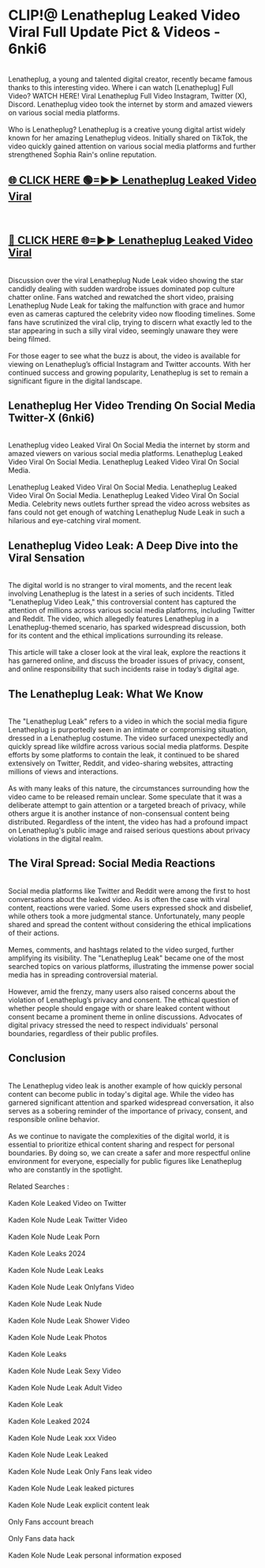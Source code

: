 # CLIP!@ Lenatheplug Leaked Video Viral Full Update Pict & Videos - 6nki6
<br>
Lenatheplug, a young and talented digital creator, recently became famous thanks to this interesting video. Where i can watch [Lenatheplug] Full Video? WATCH HERE! Viral Lenatheplug Full Video Instagram, Twitter (X), Discord. Lenatheplug video took the internet by storm and amazed viewers on various social media platforms.
<br><br>
Who is Lenatheplug? Lenatheplug is a creative young digital artist widely known for her amazing Lenatheplug videos. Initially shared on TikTok, the video quickly gained attention on various social media platforms and further strengthened Sophia Rain's online reputation.
<br>
<h2><a href="https://bestclip.site?title=Lenatheplug">🌐 CLICK HERE 🟢=►► Lenatheplug Leaked Video Viral</a></h2>
<br>
<h2><a href="https://bestclip.site?title=Lenatheplug">🔴 CLICK HERE 🌐=►► Lenatheplug Leaked Video Viral</a></h2>
<br>
Discussion over the viral Lenatheplug Nude Leak video showing the star candidly dealing with sudden wardrobe issues dominated pop culture chatter online. Fans watched and rewatched the short video, praising Lenatheplug Nude Leak for taking the malfunction with grace and humor even as cameras captured the celebrity video now flooding timelines. Some fans have scrutinized the viral clip, trying to discern what exactly led to the star appearing in such a silly viral video, seemingly unaware they were being filmed.
<br><br>
For those eager to see what the buzz is about, the video is available for viewing on Lenatheplug’s official Instagram and Twitter accounts. With her continued success and growing popularity, Lenatheplug is set to remain a significant figure in the digital landscape.
<br>
<h2>Lenatheplug Her Video Trending On Social Media Twitter-X (6nki6)</h2>
<br>
Lenatheplug video Leaked Viral On Social Media the internet by storm and amazed viewers on various social media platforms. Lenatheplug Leaked Video Viral On Social Media. Lenatheplug Leaked Video Viral On Social Media.
<br><br>
Lenatheplug Leaked Video Viral On Social Media. Lenatheplug Leaked Video Viral On Social Media. Lenatheplug Leaked Video Viral On Social Media. Celebrity news outlets further spread the video across websites as fans could not get enough of watching Lenatheplug Nude Leak in such a hilarious and eye-catching viral moment.
<br>
<h2>Lenatheplug Video Leak: A Deep Dive into the Viral Sensation</h2>
<br>
The digital world is no stranger to viral moments, and the recent leak involving Lenatheplug is the latest in a series of such incidents. Titled "Lenatheplug Video Leak," this controversial content has captured the attention of millions across various social media platforms, including Twitter and Reddit. The video, which allegedly features Lenatheplug in a Lenatheplug-themed scenario, has sparked widespread discussion, both for its content and the ethical implications surrounding its release.
<br><br>
This article will take a closer look at the viral leak, explore the reactions it has garnered online, and discuss the broader issues of privacy, consent, and online responsibility that such incidents raise in today’s digital age.
<br>
<h2>The Lenatheplug Leak: What We Know</h2>
<br>
The "Lenatheplug Leak" refers to a video in which the social media figure Lenatheplug is purportedly seen in an intimate or compromising situation, dressed in a Lenatheplug costume. The video surfaced unexpectedly and quickly spread like wildfire across various social media platforms. Despite efforts by some platforms to contain the leak, it continued to be shared extensively on Twitter, Reddit, and video-sharing websites, attracting millions of views and interactions.
<br><br>
As with many leaks of this nature, the circumstances surrounding how the video came to be released remain unclear. Some speculate that it was a deliberate attempt to gain attention or a targeted breach of privacy, while others argue it is another instance of non-consensual content being distributed. Regardless of the intent, the video has had a profound impact on Lenatheplug's public image and raised serious questions about privacy violations in the digital realm.
<br>
<h2>The Viral Spread: Social Media Reactions</h2>
<br>
Social media platforms like Twitter and Reddit were among the first to host conversations about the leaked video. As is often the case with viral content, reactions were varied. Some users expressed shock and disbelief, while others took a more judgmental stance. Unfortunately, many people shared and spread the content without considering the ethical implications of their actions.
<br><br>
Memes, comments, and hashtags related to the video surged, further amplifying its visibility. The "Lenatheplug Leak" became one of the most searched topics on various platforms, illustrating the immense power social media has in spreading controversial material.
<br><br>
However, amid the frenzy, many users also raised concerns about the violation of Lenatheplug’s privacy and consent. The ethical question of whether people should engage with or share leaked content without consent became a prominent theme in online discussions. Advocates of digital privacy stressed the need to respect individuals' personal boundaries, regardless of their public profiles.
<br>
<h2>Conclusion</h2>
<br>
The Lenatheplug video leak is another example of how quickly personal content can become public in today's digital age. While the video has garnered significant attention and sparked widespread conversation, it also serves as a sobering reminder of the importance of privacy, consent, and responsible online behavior.
<br><br>
As we continue to navigate the complexities of the digital world, it is essential to prioritize ethical content sharing and respect for personal boundaries. By doing so, we can create a safer and more respectful online environment for everyone, especially for public figures like Lenatheplug who are constantly in the spotlight.
<br><br>
Related Searches :
<br><br>
Kaden Kole Leaked Video on Twitter
<br><br>
Kaden Kole Nude Leak Twitter Video
<br><br>
Kaden Kole Nude Leak Porn
<br><br>
Kaden Kole Leaks 2024
<br><br>
Kaden Kole Nude Leak Leaks
<br><br>
Kaden Kole Nude Leak Onlyfans Video
<br><br>
Kaden Kole Nude Leak Nude
<br><br>
Kaden Kole Nude Leak Shower Video
<br><br>
Kaden Kole Nude Leak Photos
<br><br>
Kaden Kole Leaks
<br><br>
Kaden Kole Nude Leak Sexy Video
<br><br>
Kaden Kole Nude Leak Adult Video
<br><br>
Kaden Kole Leak
<br><br>
Kaden Kole Leaked 2024
<br><br>
Kaden Kole Nude Leak xxx Video
<br><br>
Kaden Kole Nude Leak Leaked
<br><br>
Kaden Kole Nude Leak Only Fans leak video
<br><br>
Kaden Kole Nude Leak leaked pictures
<br><br>
Kaden Kole Nude Leak explicit content leak
<br><br>
Only Fans account breach
<br><br>
Only Fans data hack
<br><br>
Kaden Kole Nude Leak personal information exposed